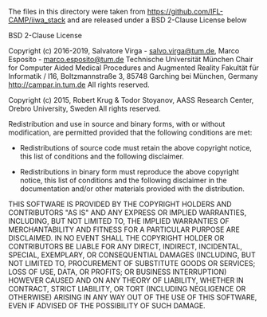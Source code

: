The files in this directory were taken from https://github.com/IFL-CAMP/iiwa_stack and are released under a BSD 2-Clause License below

BSD 2-Clause License

Copyright (c) 2016-2019, Salvatore Virga - salvo.virga@tum.de, Marco Esposito - marco.esposito@tum.de
Technische Universität München
Chair for Computer Aided Medical Procedures and Augmented Reality
Fakultät für Informatik / I16, Boltzmannstraße 3, 85748 Garching bei München, Germany
http://campar.in.tum.de
All rights reserved.

Copyright (c) 2015, Robert Krug & Todor Stoyanov, AASS Research Center, Orebro University, Sweden
All rights reserved.

Redistribution and use in source and binary forms, with or without
modification, are permitted provided that the following conditions are met:

* Redistributions of source code must retain the above copyright notice, this
  list of conditions and the following disclaimer.

* Redistributions in binary form must reproduce the above copyright notice,
  this list of conditions and the following disclaimer in the documentation
  and/or other materials provided with the distribution.

THIS SOFTWARE IS PROVIDED BY THE COPYRIGHT HOLDERS AND CONTRIBUTORS "AS IS"
AND ANY EXPRESS OR IMPLIED WARRANTIES, INCLUDING, BUT NOT LIMITED TO, THE
IMPLIED WARRANTIES OF MERCHANTABILITY AND FITNESS FOR A PARTICULAR PURPOSE ARE
DISCLAIMED. IN NO EVENT SHALL THE COPYRIGHT HOLDER OR CONTRIBUTORS BE LIABLE
FOR ANY DIRECT, INDIRECT, INCIDENTAL, SPECIAL, EXEMPLARY, OR CONSEQUENTIAL
DAMAGES (INCLUDING, BUT NOT LIMITED TO, PROCUREMENT OF SUBSTITUTE GOODS OR
SERVICES; LOSS OF USE, DATA, OR PROFITS; OR BUSINESS INTERRUPTION) HOWEVER
CAUSED AND ON ANY THEORY OF LIABILITY, WHETHER IN CONTRACT, STRICT LIABILITY,
OR TORT (INCLUDING NEGLIGENCE OR OTHERWISE) ARISING IN ANY WAY OUT OF THE USE
OF THIS SOFTWARE, EVEN IF ADVISED OF THE POSSIBILITY OF SUCH DAMAGE.
